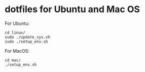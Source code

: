 # dotfiles for Ubuntu and Mac OS

For Ubuntu:

```
cd linux/
sudo ./update_sys.sh
sudo ./setup_env.sh
```

For MacOS:

```
cd mac/
./setup_env.sh
```
